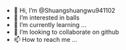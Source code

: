 - 👋 Hi, I’m @Shuangshuangwu941102
- 👀 I’m interested in balls
- 🌱 I’m currently learning ...
- 💞️ I’m looking to collaborate on github
- 📫 How to reach me ...

<!---
Shuangshuangwu941102/Shuangshuangwu941102 is a ✨ special ✨ repository because its `README.md` (this file) appears on your GitHub profile.
You can click the Preview link to take a look at your changes.
--->
